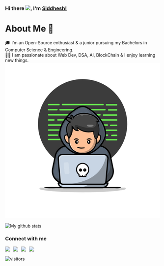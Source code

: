 ### Hi there <img src="https://github.com/siddheshJungade/siddheshJungade/assets/Hi.gif" width="29px">, I'm [Siddhesh!](https://github.com/siddheshJungade) 


# About Me 🚀
🎓 I’m an Open-Source enthusiast & a junior pursuing my Bachelors in Computer Science & Engineering. </br>
👨‍💻  I am passionate about Web Dev, DSA, AI, BlockChain & I enjoy learning new things. </br> <img src="./assets/devloper.gif">

![My github stats](https://github-readme-stats.vercel.app/api?username=siddheshJungade&show_icons=true&hide_border=true)
<br />


### Connect with me <ima src="./assets/Handshake.gif" width="28px">
<a href="https://www.linkedin.com/in/siddhesh-jungade/">
  <img align="left" width="26px" src="https://image.flaticon.com/icons/png/512/174/174857.png"  />
</a>
<a href="https://twitter.com/siddheshjungade">
  <img align="left" width="26px" src="https://logos-world.net/wp-content/uploads/2020/04/Twitter-Logo.png" />
</a>
<a href="mailto:siddheshjungade007@gmail.com">
  <img align="left" width="26px" src="https://1000logos.net/wp-content/uploads/2021/05/Gmail-logo.png" />
</a>
<a href="https://brothepro.hashnode.dev/">
  <img align="left" width="26px" src="https://cdn.hashnode.com/res/hashnode/image/upload/v1611902473383/CDyAuTy75.png?auto=compress" />
</a>
<br>

![visitors](https://visitor-badge.laobi.icu/badge?page_id=siddheshJungade)

